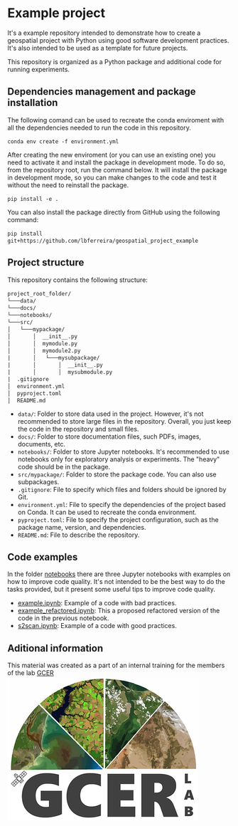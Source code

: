 # Example project
It's a example repository intended to demonstrate how to create a geospatial project with Python using good software development practices. It's also intended to be used as a template for future projects.

This repository is organized as a Python package and additional code for running experiments.

## Dependencies management and package installation
The following comand can be used to recreate the conda enviroment with all the dependencies needed to run the code in this repository.
```
conda env create -f environment.yml
```
After creating the new enviroment (or you can use an existing one) you need to activate it and install the package in development mode. To do so, from the repository root, run the command below. It will install the package in development mode, so you can make changes to the code and test it without the need to reinstall the package.
```
pip install -e .
```
You can also install the package directly from GitHub using the following command:
```
pip install git+https://github.com/lbferreira/geospatial_project_example
```

## Project structure
This repository contains the following structure:
```
project_root_folder/
└───data/
└───docs/
└───notebooks/
└───src/
│   └───mypackage/
│       │  __init__.py
│       │  mymodule.py
│       │  mymodule2.py
|       │   └───mysubpackage/
|       │       │  __init__.py
|       │       │  mysubmodule.py
|  .gitignore
│  environment.yml
│  pyproject.toml
│  README.md
```

- `data/`: Folder to store data used in the project. However, it's not recommended to store large files in the repository. Overall, you just keep the code in the repository and small files.
- `docs/`: Folder to store documentation files, such PDFs, images, documents, etc.
- `notebooks/`: Folder to store Jupyter notebooks. It's recommended to use notebooks only for exploratory analysis or experiments. The "heavy" code should be in the package.
- `src/mypackage/`: Folder to store the package code. You can also use subpackages.
- `.gitignore`: File to specify which files and folders should be ignored by Git.
- `environment.yml`: File to specify the dependencies of the project based on Conda. It can be used to recreate the conda environment.
- `pyproject.toml`: File to specify the project configuration, such as the package name, version, and dependencies.
- `README.md`: File to describe the repository.

## Code examples
In the folder [notebooks](./notebooks/) there are three Jupyter notebooks with examples on how to improve code quality. It's not intended to be the best way to do the tasks provided, but it present some useful tips to improve code quality.
- [example.ipynb](./notebooks/example.ipynb): Example of a code with bad practices.
- [example_refactored.ipynb](./notebooks/example_refactored.ipynb): This a proposed refactored version of the code in the previous notebook.
- [s2scan.ipynb](./notebooks/s2scan.ipynb): Example of a code with good practices.

## Aditional information
This material was created as a part of an internal training for the members of the lab [GCER](https://www.gcerlab.com/)
![](./docs/gcer_logo.png)